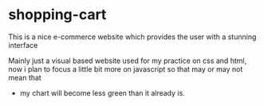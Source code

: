 # shopping-cart
This is a nice e-commerce website which provides the user with a stunning interface

Mainly just a visual based website used for my practice on css and html, now i plan to focus a little bit more on javascript so that may or may not mean that
- my chart will become less green than it already is.
